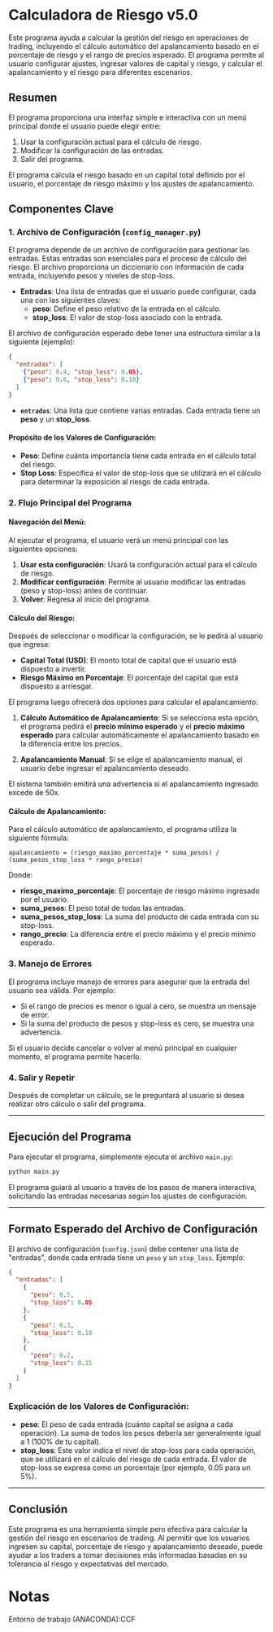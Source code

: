 # Calculadora de Riesgo v5.0

Este programa ayuda a calcular la gestión del riesgo en operaciones de trading, incluyendo el cálculo automático del apalancamiento basado en el porcentaje de riesgo y el rango de precios esperado. El programa permite al usuario configurar ajustes, ingresar valores de capital y riesgo, y calcular el apalancamiento y el riesgo para diferentes escenarios.

## Resumen

El programa proporciona una interfaz simple e interactiva con un menú principal donde el usuario puede elegir entre:

1. Usar la configuración actual para el cálculo de riesgo.
2. Modificar la configuración de las entradas.
3. Salir del programa.

El programa calcula el riesgo basado en un capital total definido por el usuario, el porcentaje de riesgo máximo y los ajustes de apalancamiento.

## Componentes Clave

### 1. **Archivo de Configuración (`config_manager.py`)**

El programa depende de un archivo de configuración para gestionar las entradas. Estas entradas son esenciales para el proceso de cálculo del riesgo. El archivo proporciona un diccionario con información de cada entrada, incluyendo pesos y niveles de stop-loss.

- **Entradas**: Una lista de entradas que el usuario puede configurar, cada una con las siguientes claves:
  - **peso**: Define el peso relativo de la entrada en el cálculo.
  - **stop_loss**: El valor de stop-loss asociado con la entrada.

El archivo de configuración esperado debe tener una estructura similar a la siguiente (ejemplo):

```json
{
  "entradas": [
    {"peso": 0.4, "stop_loss": 0.05},
    {"peso": 0.6, "stop_loss": 0.10}
  ]
}
```

- **`entradas`**: Una lista que contiene varias entradas. Cada entrada tiene un **peso** y un **stop_loss**.

#### Propósito de los Valores de Configuración:
- **Peso**: Define cuánta importancia tiene cada entrada en el cálculo total del riesgo.
- **Stop Loss**: Especifica el valor de stop-loss que se utilizará en el cálculo para determinar la exposición al riesgo de cada entrada.

### 2. **Flujo Principal del Programa**

#### **Navegación del Menú**:
Al ejecutar el programa, el usuario verá un menú principal con las siguientes opciones:

1. **Usar esta configuración**: Usará la configuración actual para el cálculo de riesgo.
2. **Modificar configuración**: Permite al usuario modificar las entradas (peso y stop-loss) antes de continuar.
3. **Volver**: Regresa al inicio del programa.

#### **Cálculo del Riesgo**:
Después de seleccionar o modificar la configuración, se le pedirá al usuario que ingrese:
- **Capital Total (USD)**: El monto total de capital que el usuario está dispuesto a invertir.
- **Riesgo Máximo en Porcentaje**: El porcentaje del capital que está dispuesto a arriesgar.

El programa luego ofrecerá dos opciones para calcular el apalancamiento:
1. **Cálculo Automático de Apalancamiento**: Si se selecciona esta opción, el programa pedirá el **precio mínimo esperado** y el **precio máximo esperado** para calcular automáticamente el apalancamiento basado en la diferencia entre los precios.
   
2. **Apalancamiento Manual**: Si se elige el apalancamiento manual, el usuario debe ingresar el apalancamiento deseado.

El sistema también emitirá una advertencia si el apalancamiento ingresado excede de 50x.

#### **Cálculo de Apalancamiento**:
Para el cálculo automático de apalancamiento, el programa utiliza la siguiente fórmula:

```
apalancamiento = (riesgo_maximo_porcentaje * suma_pesos) / (suma_pesos_stop_loss * rango_precio)
```

Donde:
- **riesgo_maximo_porcentaje**: El porcentaje de riesgo máximo ingresado por el usuario.
- **suma_pesos**: El peso total de todas las entradas.
- **suma_pesos_stop_loss**: La suma del producto de cada entrada con su stop-loss.
- **rango_precio**: La diferencia entre el precio máximo y el precio mínimo esperado.

### 3. **Manejo de Errores**

El programa incluye manejo de errores para asegurar que la entrada del usuario sea válida. Por ejemplo:
- Si el rango de precios es menor o igual a cero, se muestra un mensaje de error.
- Si la suma del producto de pesos y stop-loss es cero, se muestra una advertencia.

Si el usuario decide cancelar o volver al menú principal en cualquier momento, el programa permite hacerlo.

### 4. **Salir y Repetir**

Después de completar un cálculo, se le preguntará al usuario si desea realizar otro cálculo o salir del programa.

---

## Ejecución del Programa

Para ejecutar el programa, simplemente ejecuta el archivo `main.py`:

```bash
python main.py
```

El programa guiará al usuario a través de los pasos de manera interactiva, solicitando las entradas necesarias según los ajustes de configuración.

---

## Formato Esperado del Archivo de Configuración

El archivo de configuración (`config.json`) debe contener una lista de "entradas", donde cada entrada tiene un `peso` y un `stop_loss`. Ejemplo:

```json
{
  "entradas": [
    {
      "peso": 0.5,
      "stop_loss": 0.05
    },
    {
      "peso": 0.3,
      "stop_loss": 0.10
    },
    {
      "peso": 0.2,
      "stop_loss": 0.15
    }
  ]
}
```

### Explicación de los Valores de Configuración:
- **peso**: El peso de cada entrada (cuánto capital se asigna a cada operación). La suma de todos los pesos debería ser generalmente igual a 1 (100% de tu capital).
- **stop_loss**: Este valor indica el nivel de stop-loss para cada operación, que se utilizará en el cálculo del riesgo de cada entrada. El valor de stop-loss se expresa como un porcentaje (por ejemplo, 0.05 para un 5%).

---

## Conclusión

Este programa es una herramienta simple pero efectiva para calcular la gestión del riesgo en escenarios de trading. Al permitir que los usuarios ingresen su capital, porcentaje de riesgo y apalancamiento deseado, puede ayudar a los traders a tomar decisiones más informadas basadas en su tolerancia al riesgo y expectativas del mercado.

# Notas
Entorno de trabajo (ANACONDA):CCF
